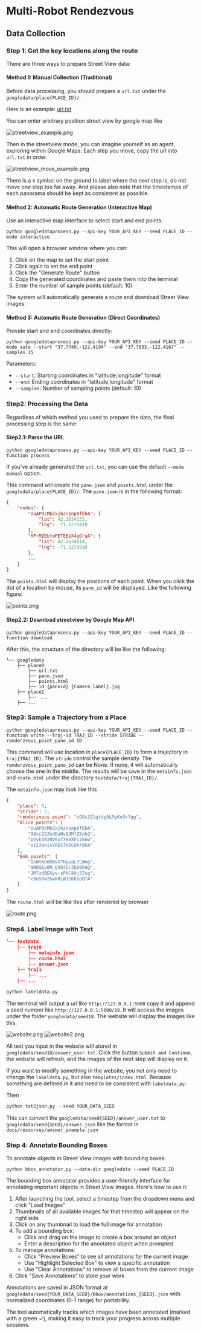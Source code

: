 # Multi-Robot Rendezvous
## Data Collection

### Step 1: Get the key locations along the route
There are three ways to prepare Street View data:

#### Method 1: Manual Collection (Traditional)

Before data processing, you should prepare a `url.txt` under the `googledata/place{PLACE_ID}/`.

Here is an example: [url.txt](docs/resources/url.txt)

You can enter arbitrary position street view by google map like 

![streetview_example.png](docs/resources/streetview_example.png)

Then in the streetview mode, you can imagine yourself as an agent, exploring within Google Maps. Each step you move, copy the url into `url.txt` in order. 

![streetview_move_example.png](docs/resources/streetview_move_example.png)

There is a `X` symbol on the ground to label where the next step is, do not move one step too far away. And please also note that the timestamps of each panorama should be kept as consistent as possible.

#### Method 2: Automatic Route Generation (Interactive Map)

Use an interactive map interface to select start and end points:

```shell
python googledataprocess.py --api-key YOUR_API_KEY --seed PLACE_ID --mode interactive
```

This will open a browser window where you can:
1. Click on the map to set the start point
2. Click again to set the end point
3. Click the "Generate Route" button
4. Copy the generated coordinates and paste them into the terminal
5. Enter the number of sample points (default: 10)

The system will automatically generate a route and download Street View images.

#### Method 3: Automatic Route Generation (Direct Coordinates)

Provide start and end coordinates directly:

```shell
python googledataprocess.py --api-key YOUR_API_KEY --seed PLACE_ID --mode auto --start "37.7749,-122.4194" --end "37.7833,-122.4167" --samples 15
```

Parameters:
- `--start`: Starting coordinates in "latitude,longitude" format
- `--end`: Ending coordinates in "latitude,longitude" format
- `--samples`: Number of sampling points (default: 10)

### Step2: Processing the Data 

Regardless of which method you used to prepare the data, the final processing step is the same:

#### Step2.1: Parse the URL
```shell
python googledataprocess.py --api-key YOUR_API_KEY --seed PLACE_ID --function process
```

If you've already generated the `url.txt`, you can use the default `--mode manual` option.

This command will create the `pano.json` and `points.html` under the `googledata/place{PLACE_ID}/`. The `pano.json` is in the following format:
```json
{
    "nodes": {
        "ouAP9cMbZxj6zs1epXfEbA": {
            "lat": 42.3634133,
            "lng": -71.1275418
        },
        "HPrMZEbfmPETEEeX4qGrqA": {
            "lat": 42.3634014,
            "lng": -71.1273938
        },
        ...
    }
}
```
The `points.html` will display the positions of each point. When you click the dot of a location by mouse, its `pano_id` will be displayed. Like the following figure:

![points.png](docs/resources/points.png)

#### Step2.2: Download streetview by Google Map API
```shell
python googledataprocess.py --api-key YOUR_API_KEY --seed PLACE_ID --function download
```

After this, the structure of the directory will be like the following:
```
└── googledata
    ├── place0
        ├── url.txt
        ├── pano.json
        ├── points.html
        ├── id_{panoid}_{Camera_label}.jpg
    ├── place1
        ├── ...
    ├── ...
```

### Step3: Sample a Trajectory from a Place

```
python googledataprocess.py --api-key YOUR_API_KEY --seed PLACE_ID --function write --traj-id TRAJ_ID --stride STRIDE --renderzvous_point_pano_id ID
```

This command will use location in `place{PLACE_ID}` to form a trajectory in `traj{TRAJ_ID}`. The `stride` control the sample density. The `renderzvous_point_pano_id` can be None. If none, it will automatically choose the one in the middle. The results will be save in the `metainfo.json` and `route.html` under the directory `textdata/traj{TRAJ_ID}/`. 

The `metainfo.json` may look like this
```json
{
    "place": 0,
    "stride": 2,
    "renderzvous point": "cOOc3ZlgtdgALMyKuSr7gg",
    "Alice points": [
        "ouAP9cMbZxj6zs1epXfEbA",
        "98xr22ZodDaNvQOMfZSokQ",
        "pUyk49zNV0ufXKeXFizk6w",
        "vz2JanisxR6STKZC6tr8KA"
    ],
    "Bob points": [
        "QuWtKG6RBvV7HypaL7LWmg",
        "9RES6v0M_QVD4Or2bO9k9g",
        "JM7zdBEXyv-sPHC44j3Tsg",
        "e9uSRw2GwkRLWJ1KKGoQTA"
    ]
}
```

The `route.html` will be like this after rendered by browser

![route.png](docs/resources/route.png)

### Step4. Label Image with Text

```json
└── textdata
    ├── traj0
        ├── metainfo.json
        ├── route.html
        ├── answer.json
    ├── traj1
        ├── ...
    ├── ...
```

```python
python labeldata.py
```
The terminal will output a url like `http://127.0.0.1:5000` copy it and append a seed number like `http://127.0.0.1:5000/18`. It will access the images under the folder `googledata/seed18`. The website will display the images like this. 

![website.png](docs/resources/website.png)
![website2.png](docs/resources/website2.png)

All text you input in the website will stored in `googledata/seed18/answer_user.txt`. Click the button `Submit and Continue`, the website will refresh, and the images of the next step will display on it. 

If you want to modify something in the website, you not only need to change the `labeldata.py`, but also `templates/index.html`. Because something are defined in it and need to be consistent with `labeldata.py`. 

Then
```python
python txt2json.py --seed YOUR_DATA_SEED
```
This can convert the `googledata/seed{SEED}/answer_user.txt` to `googledata/seed{SEED}/answer.json` like the format in `docs/resources/answer_example.json`

### Step 4: Annotate Bounding Boxes

To annotate objects in Street View images with bounding boxes:

```shell
python bbox_annotator.py --data-dir googledata --seed PLACE_ID
```

The bounding box annotator provides a user-friendly interface for annotating important objects in Street View images. Here's how to use it:

1. After launching the tool, select a timestep from the dropdown menu and click "Load Images"
2. Thumbnails of all available images for that timestep will appear on the right side
3. Click on any thumbnail to load the full image for annotation
4. To add a bounding box:
    - Click and drag on the image to create a box around an object
    - Enter a description for the annotated object when prompted
5. To manage annotations:
    - Click "Preview Boxes" to see all annotations for the current image
    - Use "Highlight Selected Box" to view a specific annotation
    - Use "Clear Annotations" to remove all boxes from the current image
6. Click "Save Annotations" to store your work

Annotations are saved in JSON format at `googledata/seed{YOUR_DATA_SEED}/bbox/annotations_{SEED}.json` with normalized coordinates (0-1 range) for portability.

The tool automatically tracks which images have been annotated (marked with a green ✓), making it easy to track your progress across multiple sessions.
